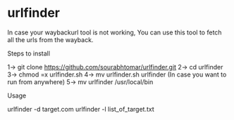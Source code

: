 # urlfinder
In case your waybackurl tool is not working, You can use this tool to fetch all the urls from the wayback.

Steps to install

1-> git clone https://github.com/sourabhtomar/urlfinder.git
2-> cd urlfinder
3-> chmod =x urlfinder.sh
4-> mv urlfinder.sh urlfinder (In case you want to run from anywhere)
5-> mv urlfinder /usr/local/bin

Usage

urlfinder -d target.com
urlfinder -l list_of_target.txt
